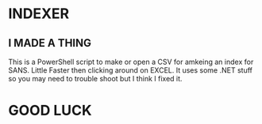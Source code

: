 # INDEXER

## I MADE A THING
This is a PowerShell script to make or open a CSV for amkeing an index for SANS. Little Faster then clicking around on EXCEL.
It uses some .NET stuff so you may need to trouble shoot but I think I fixed it.

# GOOD LUCK

